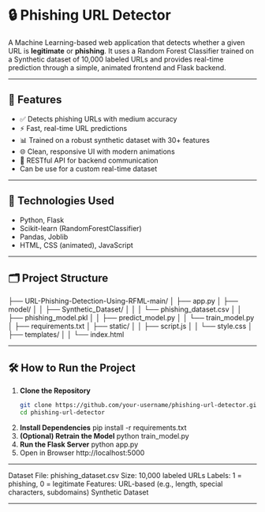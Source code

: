 # 🔒 Phishing URL Detector

A Machine Learning-based web application that detects whether a given URL is **legitimate** or **phishing**. It uses a Random Forest Classifier trained on a Synthetic dataset of 10,000 labeled URLs and provides real-time prediction through a simple, animated frontend and Flask backend.

---

## 📌 Features

- ✅ Detects phishing URLs with medium accuracy
- ⚡ Fast, real-time URL predictions
- 📊 Trained on a robust synthetic dataset with 30+ features
- 🌐 Clean, responsive UI with modern animations
- 🔁 RESTful API for backend communication
- Can be use for a custom real-time dataset
  
---

## 🧠 Technologies Used

- Python, Flask
- Scikit-learn (RandomForestClassifier)
- Pandas, Joblib
- HTML, CSS (animated), JavaScript

---

## 🗂️ Project Structure 
├── URL-Phishing-Detection-Using-RFML-main/
│   ├── app.py
│   ├── model/
│   │   ├── Synthetic_Dataset/
│   │   │   └── phishing_dataset.csv
│   │   ├── phishing_model.pkl
│   │   ├── predict_model.py
│   │   └── train_model.py
│   ├── requirements.txt
│   ├── static/
│   │   ├── script.js
│   │   └── style.css
│   ├── templates/
│   │   └── index.html

---

## 🛠️ How to Run the Project

1. **Clone the Repository**
   ```bash
   git clone https://github.com/your-username/phishing-url-detector.git
   cd phishing-url-detector
2. **Install Dependencies**
   pip install -r requirements.txt
3. **(Optional) Retrain the Model**
   python train_model.py
4. **Run the Flask Server**
   python app.py
5. Open in Browser
   http://localhost:5000

--- 

Dataset
File: phishing_dataset.csv
Size: 10,000 labeled URLs
Labels: 1 = phishing, 0 = legitimate
Features: URL-based (e.g., length, special characters, subdomains)
Synthetic Dataset

---
